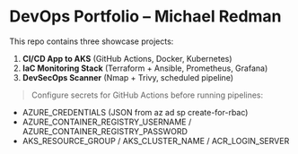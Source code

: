 # DevOps Portfolio – Michael Redman

This repo contains three showcase projects:
1. **CI/CD App to AKS** (GitHub Actions, Docker, Kubernetes)
2. **IaC Monitoring Stack** (Terraform + Ansible, Prometheus, Grafana)
3. **DevSecOps Scanner** (Nmap + Trivy, scheduled pipeline)

> Configure secrets for GitHub Actions before running pipelines:
- AZURE_CREDENTIALS (JSON from az ad sp create-for-rbac)
- AZURE_CONTAINER_REGISTRY_USERNAME / AZURE_CONTAINER_REGISTRY_PASSWORD
- AKS_RESOURCE_GROUP / AKS_CLUSTER_NAME / ACR_LOGIN_SERVER